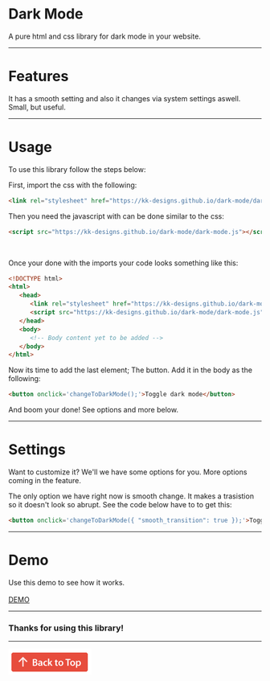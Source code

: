 # Dark Mode
A pure html and css library for dark mode in your website.

---

# Features
It has a smooth setting and also it changes via system settings aswell. Small, but useful.

---

# Usage
To use this library follow the steps below:

First, import the css with the following:
```html
<link rel="stylesheet" href="https://kk-designs.github.io/dark-mode/dark-mode.css">
```
Then you need the javascript with can be done similar to the css:
```html
<script src="https://kk-designs.github.io/dark-mode/dark-mode.js"></script>
```
<br>

Once your done with the imports your code looks something like this:
```html
<!DOCTYPE html>
<html>
   <head>
      <link rel="stylesheet" href="https://kk-designs.github.io/dark-mode/dark-mode.css">
      <script src="https://kk-designs.github.io/dark-mode/dark-mode.js"></script>
   </head>
   <body>
      <!-- Body content yet to be added -->
   </body>
</html>
```
Now its time to add the last element; The button.
Add it in the body as the following:
```html
<button onclick='changeToDarkMode();'>Toggle dark mode</button>
```
And boom your done! See options and more below.

---

# Settings

Want to customize it? We'll we have some options for you. More options coming in the feature.

The only option we have right now is smooth change. It makes a trasistion so it doesn't look so abrupt. See the code below have to to get this:
```html
<button onclick='changeToDarkMode({ "smooth_transition": true });'>Toggle dark mode</button>
```

---

# Demo
Use this demo to see how it works. \
\
[DEMO](https://jsfiddle.net/NotBacon/8huy1sgk/ "Demo")

---

### Thanks for using this library!

---

[![](backToTop.png?raw=true "Back to top")](#dark-mode)
